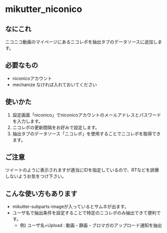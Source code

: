 # mikutter_niconico

## なにこれ
ニコニコ動画のマイページにあるニコレポを抽出タブのデータソースに追加します。  

## 必要なもの
* niconicoアカウント
* mechanize
なければ入れておいてください

## 使いかた
1. 設定画面「niconico」でniconicoアカウントのメールアドレスとパスワードを入力します。
2. ニコレポの更新間隔をお好みで設定します。
3. 抽出タブのデータソース「ニコレポ」を使用することでニコレポを取得できます。

## ご注意
ツイートのように表示されますが適当にIDを指定しているので、RTなどを誤爆しないようお気をつけ下さい。

## こんな使い方もあります
* mikutter-subparts-imageが入っているとサムネが出ます。
* ユーザ名で抽出条件を設定することで特定のニコレポのみ抽出できて便利です。
  * 例) ユーザ名=Upload : 動画・静画・ブロマガのアップロード通知を抽出
